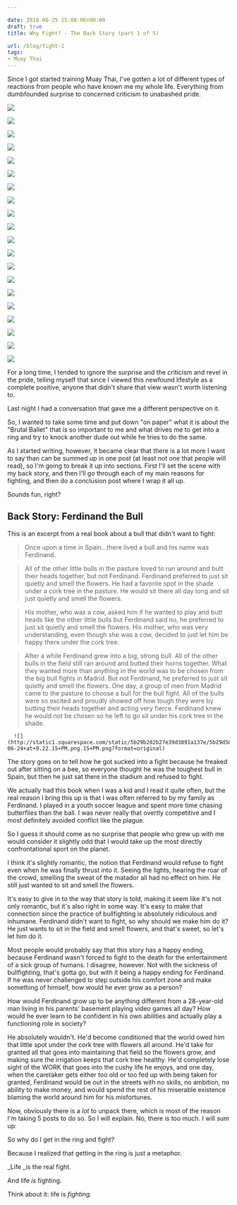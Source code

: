 ```yaml
---

date: 2018-06-25 15:08:06+00:00
draft: true
title: Why Fight? - The Back Story (part 1 of 5)

url: /blog/fight-1
tags:
- Muay Thai
---
```


Since I got started training Muay Thai, I've gotten a lot of different types of reactions from people who have known me my whole life. Everything from dumbfounded surprise to concerned criticism to unabashed pride.



  
   ![](http://static1.squarespace.com/static/5b29b282b27e39d3891a137e/5b29d50ac07b083624e43ad2/5b29b8ef70a6ad67c1b73c6f/1529518203920/usko_0616-j.jpg)

  

  
   ![](http://static1.squarespace.com/static/5b29b282b27e39d3891a137e/5b29d50ac07b083624e43ad2/5b29b8ef2b6a286069231d6d/1529518203926/usko_0616-k.jpg)

  

  
   ![](http://static1.squarespace.com/static/5b29b282b27e39d3891a137e/5b29d50ac07b083624e43ad2/5b29b8fc758d466e7e7ee521/1529518203919/usko_0616-l.jpg)

  

  
   ![](http://static1.squarespace.com/static/5b29b282b27e39d3891a137e/5b29d50ac07b083624e43ad2/5b29b8fd0e2e72fa20ede1b7/1529518204126/usko_0616-m.jpg)

  

  
   ![](http://static1.squarespace.com/static/5b29b282b27e39d3891a137e/5b29d50ac07b083624e43ad2/5b29b90870a6ad67c1b74038/1529518203937/usko_0616-n.jpg)

  

  
   ![](http://static1.squarespace.com/static/5b29b282b27e39d3891a137e/5b29d50ac07b083624e43ad2/5b29b90c03ce640eba942d2f/1529518204013/usko_0616-p.jpg)

  

  
   ![](http://static1.squarespace.com/static/5b29b282b27e39d3891a137e/5b29d50ac07b083624e43ad2/5b29b91703ce640eba942f22/1529518203958/usko_0616-q.jpg)

  

  
   ![](http://static1.squarespace.com/static/5b29b282b27e39d3891a137e/5b29d50ac07b083624e43ad2/5b29b91baa4a99e557c3d9e6/1529518203974/usko_0616-r.jpg)

  

  
   ![](http://static1.squarespace.com/static/5b29b282b27e39d3891a137e/5b29d50ac07b083624e43ad2/5b29b9231ae6cfdcc58a5ce0/1529518204109/usko_0616-s.jpg)

  

  
   ![](http://static1.squarespace.com/static/5b29b282b27e39d3891a137e/5b29d50ac07b083624e43ad2/5b29b92b88251b90e4d1061a/1529518204089/usko_0616-t.jpg)

  

  
   ![](http://static1.squarespace.com/static/5b29b282b27e39d3891a137e/5b29d50ac07b083624e43ad2/5b29b92daa4a99e557c3dcc6/1529518204457/usko_0616-u.jpg)

  

  
   ![](http://static1.squarespace.com/static/5b29b282b27e39d3891a137e/5b29d50ac07b083624e43ad2/5b29b938758d466e7e7eee74/1529518204147/usko_0616-ua.jpg)

  

  
   ![](http://static1.squarespace.com/static/5b29b282b27e39d3891a137e/5b29d50ac07b083624e43ad2/5b29b93a562fa7ebc84e39d6/1529518204180/usko_0616-ub.jpg)

  

  
   ![](http://static1.squarespace.com/static/5b29b282b27e39d3891a137e/5b29d50ac07b083624e43ad2/5b29b9471ae6cfdcc58a6247/1529518204144/usko_0616-uc.jpg)

  

  
   ![](http://static1.squarespace.com/static/5b29b282b27e39d3891a137e/5b29d50ac07b083624e43ad2/5b29b94a2b6a286069232b85/1529518204778/usko_0616-v.jpg)

  

  
   ![](http://static1.squarespace.com/static/5b29b282b27e39d3891a137e/5b29d50ac07b083624e43ad2/5b29b95603ce640eba9438fd/1529518204153/usko_0616-w.jpg)

  

  
   ![](http://static1.squarespace.com/static/5b29b282b27e39d3891a137e/5b29d50ac07b083624e43ad2/5b29b9570e2e72fa20edefe3/1529518204191/usko_0616-x.jpg)

  

  
   ![](http://static1.squarespace.com/static/5b29b282b27e39d3891a137e/5b29d50ac07b083624e43ad2/5b29b9626d2a739d0c94dd0a/1529518204313/usko_0616-y.jpg)

  

  
   ![](http://static1.squarespace.com/static/5b29b282b27e39d3891a137e/5b29d50ac07b083624e43ad2/5b29b962352f537c7d92abbc/1529518204351/usko_0616-z.jpg)

  

  
   ![](http://static1.squarespace.com/static/5b29b282b27e39d3891a137e/5b29d50ac07b083624e43ad2/5b29b96f562fa7ebc84e41fb/1529518204329/usko_0616-za.jpg)

  



For a long time, I tended to ignore the surprise and the criticism and revel in the pride, telling myself that since I viewed this newfound lifestyle as a complete positive, anyone that didn't share that view wasn't worth listening to.

Last night I had a conversation that gave me a different perspective on it.

So, I wanted to take some time and put down "on paper" what it is about the "Brutal Ballet" that is so important to me and what drives me to get into a ring and try to knock another dude out while he tries to do the same.

As I started writing, however, it became clear that there is a lot more I want to say than can be summed up in one post (at least not one that people will read), so I'm going to break it up into sections. First I'll set the scene with my back story, and then I'll go through each of my main reasons for fighting, and then do a conclusion post where I wrap it all up.

Sounds fun, right?

## Back Story: Ferdinand the Bull

This is an excerpt from a real book about a bull that didn't want to fight:

<blockquote>Once upon a time in Spain...there lived a bull and his name was Ferdinand.</blockquote>

<blockquote>All of the other little bulls in the pasture loved to run around and butt their heads together, but not Ferdinand. Ferdinand preferred to just sit quietly and smell the flowers. He had a favorite spot in the shade under a cork tree in the pasture. He would sit there all day long and sit just quietly and smell the flowers.</blockquote>

<blockquote>His mother, who was a cow, asked him if he wanted to play and butt heads like the other little bulls but Ferdinand said no, he preferred to just sit quietly and smell the flowers. His mother, who was very understanding, even though she was a cow, decided to just let him be happy there under the cork tree.</blockquote>

<blockquote>After a while Ferdinand grew into a big, strong bull. All of the other bulls in the field still ran around and butted their horns together. What they wanted more than anything in the world was to be chosen from the big bull fights in Madrid. But not Ferdinand, he preferred to just sit quietly and smell the flowers. One day, a group of men from Madrid came to the pasture to choose a bull for the bull fight. All of the bulls were so excited and proudly showed off how tough they were by butting their heads together and acting very fierce. Ferdinand knew he would not be chosen so he left to go sit under his cork tree in the shade.</blockquote>


  
      ![](http://static1.squarespace.com/static/5b29b282b27e39d3891a137e/5b29d50ac07b083624e43ad2/5b30eb9388251b30912fab7f/1529936158463/Screen+Shot+2018-06-24+at+9.22.15+PM.png.15+PM.png?format=original)

  



The story goes on to tell how he got sucked into a fight because he freaked out after sitting on a bee, so everyone thought he was the toughest bull in Spain, but then he just sat there in the stadium and refused to fight.

We actually had this book when I was a kid and I read it quite often, but the real reason I bring this up is that I was often referred to by my family as Ferdinand. I played in a youth soccer league and spent more time chasing butterflies than the ball. I was never really that overtly competitive and I most definitely avoided conflict like the plague.

So I guess it should come as no surprise that people who grew up with me would consider it slightly odd that I would take up the most directly confrontational sport on the planet.

I think it's slightly romantic, the notion that Ferdinand would refuse to fight even when he was finally thrust into it. Seeing the lights, hearing the roar of the crowd, smelling the sweat of the matador all had no effect on him. He still just wanted to sit and smell the flowers.

It's easy to give in to the way that story is told, making it seem like it's not only romantic, but it's also right in some way. It's easy to make that connection since the practice of bullfighting is absolutely ridiculous and inhumane. Ferdinand didn't want to fight, so why should we make him do it? He just wants to sit in the field and smell flowers, and that's sweet, so let's let him do it.

Most people would probably say that this story has a happy ending, because Ferdinand wasn't forced to fight to the death for the entertainment of a sick group of humans. I disagree, however. Not with the sickness of bullfighting, that's gotta go, but with it being a happy ending for Ferdinand. If he was never challenged to step outside his comfort zone and make something of himself, how would he ever grow as a person?

How would Ferdinand grow up to be anything different from a 28-year-old man living in his parents' basement playing video games all day? How would he ever learn to be confident in his own abilities and actually play a functioning role in society?


 
   

 


He absolutely wouldn't. He'd become conditioned that the world owed him that little spot under the cork tree with flowers all around. He'd take for granted all that goes into maintaining that field so the flowers grow, and making sure the irrigation keeps that cork tree healthy. He'd completely lose sight of the WORK that goes into the cushy life he enjoys, and one day, when the caretaker gets either too old or too fed up with being taken for granted, Ferdinand would be out in the streets with no skills, no ambition, no ability to make money, and would spend the rest of his miserable existence blaming the world around him for his misfortunes.

Now, obviously there is a _lot_ to unpack there, which is most of the reason I'm taking 5 posts to do so. So I will explain. No, there is too much. I will sum up:

So why do I get in the ring and fight?

Because I realized that getting in the ring is just a metaphor.

_Life _is the real fight.

And life _is_ fighting.

Think about it: life is _fighting._
